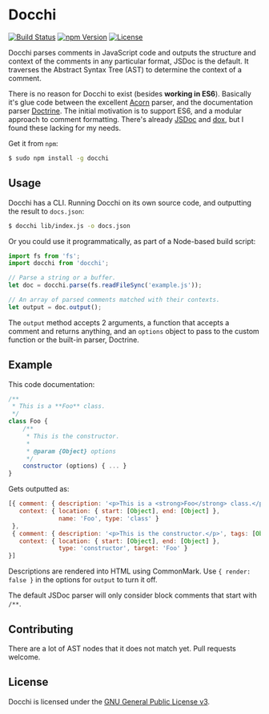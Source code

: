 # Docchi

[![Build Status](https://img.shields.io/travis/daliwali/docchi/master.svg?style=flat-square)](https://travis-ci.org/daliwali/docchi)
[![npm Version](https://img.shields.io/npm/v/docchi.svg?style=flat-square)](https://www.npmjs.com/package/docchi)
[![License](https://img.shields.io/npm/l/docchi.svg?style=flat-square)](https://raw.githubusercontent.com/daliwali/docchi/master/LICENSE)

Docchi parses comments in JavaScript code and outputs the structure and context of the comments in any particular format, JSDoc is the default. It traverses the Abstract Syntax Tree (AST) to determine the context of a comment.

There is no reason for Docchi to exist (besides **working in ES6**). Basically it's glue code between the excellent [Acorn](https://github.com/marijnh/acorn) parser, and the documentation parser [Doctrine](https://github.com/Constellation/doctrine). The initial motivation is to support ES6, and a modular approach to comment formatting. There's already [JSDoc](https://github.com/jsdoc3/jsdoc) and [dox](https://github.com/tj/dox), but I found these lacking for my needs.

Get it from `npm`:

```sh
$ sudo npm install -g docchi
```


## Usage

Docchi has a CLI. Running Docchi on its own source code, and outputting the result to `docs.json`:

```sh
$ docchi lib/index.js -o docs.json
```

Or you could use it programmatically, as part of a Node-based build script:

```js
import fs from 'fs';
import docchi from 'docchi';

// Parse a string or a buffer.
let doc = docchi.parse(fs.readFileSync('example.js'));

// An array of parsed comments matched with their contexts.
let output = doc.output();
```

The `output` method accepts 2 arguments, a function that accepts a comment and returns anything, and an `options` object to pass to the custom function or the built-in parser, Doctrine.


## Example

This code documentation:

```js
/**
 * This is a **Foo** class.
 */
class Foo {
    /**
     * This is the constructor.
     *
     * @param {Object} options
     */
    constructor (options) { ... }
}
```

Gets outputted as:

```js
[{ comment: { description: '<p>This is a <strong>Foo</strong> class.</p>', tags: [] },
   context: { location: { start: [Object], end: [Object] },
              name: 'Foo', type: 'class' }
 },
 { comment: { description: '<p>This is the constructor.</p>', tags: [Object] },
   context: { location: { start: [Object], end: [Object] },
              type: 'constructor', target: 'Foo' }
}]
```

Descriptions are rendered into HTML using CommonMark. Use `{ render: false }` in the options for `output` to turn it off.

The default JSDoc parser will only consider block comments that start with `/**`.


## Contributing

There are a lot of AST nodes that it does not match yet. Pull requests welcome.


## License

Docchi is licensed under the [GNU General Public License v3](https://github.com/daliwali/docchi/blob/master/LICENSE).
